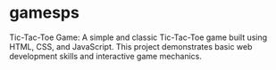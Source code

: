 # gamesps
Tic-Tac-Toe Game:  A simple and classic Tic-Tac-Toe game built using HTML, CSS, and JavaScript. This project demonstrates basic web development skills and interactive game mechanics. 
